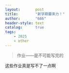 ```yaml
---
layout:       post
title:        "新学期要来力！"
author:       "666"
header-style: text
catalog:      true
tags:
    - 2025
    - other
---
```


> 作业——是不可能写完的

这些作业真是写不了一点啊


